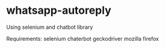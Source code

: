 # whatsapp-autoreply
Using selenium and chatbot library

Requirements:
selenium
chaterbot
geckodriver
mozilla firefox


